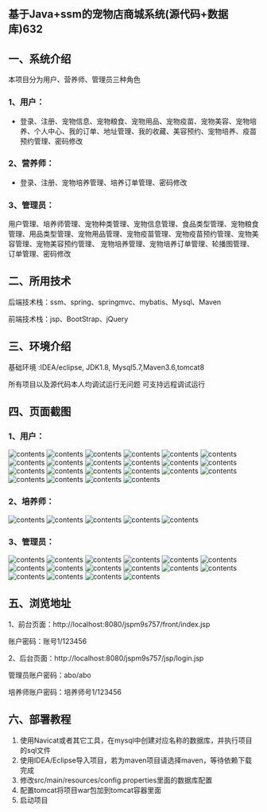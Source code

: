 ## 基于Java+ssm的宠物店商城系统(源代码+数据库)632

## 一、系统介绍
本项目分为用户、营养师、管理员三种角色

### 1、用户：
- 登录、注册、宠物信息、宠物粮食、宠物用品、宠物疫苗、宠物美容、宠物培养、个人中心、我的订单、地址管理、我的收藏、美容预约、宠物培养、疫苗预约管理、密码修改

### 2、营养师：
- 登录、注册、宠物培养管理、培养订单管理、密码修改

### 3、管理员：
用户管理、培养师管理、宠物种类管理、宠物信息管理、食品类型管理、宠物粮食管理、用品类型管理、宠物用品管理、宠物疫苗管理、宠物疫苗预约管理、宠物美容管理、宠物美容预约管理、
宠物培养管理、宠物培养订单管理、轮播图管理、订单管理、密码修改

## 二、所用技术

后端技术栈：ssm、spring、springmvc、mybatis、Mysql、Maven

前端技术栈：jsp、BootStrap、jQuery

## 三、环境介绍

基础环境 :IDEA/eclipse, JDK1.8, Mysql5.7,Maven3.6,tomcat8

所有项目以及源代码本人均调试运行无问题 可支持远程调试运行

## 四、页面截图
### 1、用户：
![contents](./picture/picture2.png)
![contents](./picture/picture3.png)
![contents](./picture/picture4.png)
![contents](./picture/picture5.png)
![contents](./picture/picture6.png)
![contents](./picture/picture7.png)
![contents](./picture/picture8.png)
![contents](./picture/picture9.png)
![contents](./picture/picture10.png)
![contents](./picture/picture11.png)
![contents](./picture/picture12.png)
![contents](./picture/picture13.png)
![contents](./picture/picture14.png)
![contents](./picture/picture15.png)
![contents](./picture/picture16.png)
![contents](./picture/picture17.png)
![contents](./picture/picture18.png)
![contents](./picture/picture19.png)
![contents](./picture/picture20.png)
![contents](./picture/picture21.png)
![contents](./picture/picture22.png)
![contents](./picture/picture23.png)
### 2、培养师：
![contents](./picture/picture24.png)
![contents](./picture/picture25.png)
![contents](./picture/picture26.png)
![contents](./picture/picture27.png)
![contents](./picture/picture28.png)
### 3、管理员：
![contents](./picture/picture29.png)
![contents](./picture/picture30.png)
![contents](./picture/picture31.png)
![contents](./picture/picture32.png)
![contents](./picture/picture33.png)
![contents](./picture/picture34.png)
![contents](./picture/picture35.png)
![contents](./picture/picture36.png)
![contents](./picture/picture37.png)
![contents](./picture/picture38.png)
![contents](./picture/picture39.png)
![contents](./picture/picture40.png)
![contents](./picture/picture41.png)
![contents](./picture/picture42.png)
![contents](./picture/picture43.png)
![contents](./picture/picture44.png)

## 五、浏览地址

1、前台页面：http://localhost:8080/jspm9s757/front/index.jsp

账户密码：账号1/123456

2、后台页面：http://localhost:8080/jspm9s757/jsp/login.jsp

管理员账户密码：abo/abo

培养师账户密码：培养师号1/123456

## 六、部署教程
1. 使用Navicat或者其它工具，在mysql中创建对应名称的数据库，并执行项目的sql文件
2. 使用IDEA/Eclipse导入项目，若为maven项目请选择maven，等待依赖下载完成
3. 修改src/main/resources/config.properties里面的数据库配置
4. 配置tomcat将项目war包加到tomcat容器里面
5. 启动项目

